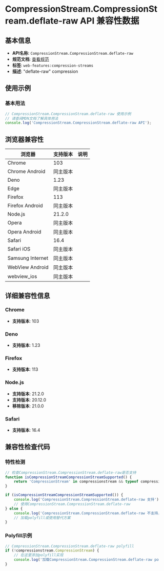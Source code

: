 # CompressionStream.CompressionStream.deflate-raw API 兼容性数据

## 基本信息

- **API名称**: `CompressionStream.CompressionStream.deflate-raw`
- **规范文档**: [查看规范](https://compression.spec.whatwg.org/#supported-formats)
- **标签**: `web-features:compression-streams`
- **描述**: "deflate-raw" compression

## 使用示例

### 基本用法

```javascript
// CompressionStream.CompressionStream.deflate-raw 使用示例
// 请查阅MDN文档了解具体用法
console.log('CompressionStream.CompressionStream.deflate-raw API');
```

## 浏览器兼容性

| 浏览器 | 支持版本 | 说明 |
|--------|----------|------|
| Chrome | 103 |  |
| Chrome Android | 同主版本 |  |
| Deno | 1.23 |  |
| Edge | 同主版本 |  |
| Firefox | 113 |  |
| Firefox Android | 同主版本 |  |
| Node.js | 21.2.0 |  |
| Opera | 同主版本 |  |
| Opera Android | 同主版本 |  |
| Safari | 16.4 |  |
| Safari iOS | 同主版本 |  |
| Samsung Internet | 同主版本 |  |
| WebView Android | 同主版本 |  |
| webview_ios | 同主版本 |  |

## 详细兼容性信息

### Chrome

- **支持版本**: 103

### Deno

- **支持版本**: 1.23

### Firefox

- **支持版本**: 113

### Node.js

- **支持版本**: 21.2.0
- **支持版本**: 20.12.0
- **移除版本**: 21.0.0

### Safari

- **支持版本**: 16.4

## 兼容性检查代码

### 特性检测

```javascript
// 检查CompressionStream.CompressionStream.deflate-raw是否支持
function isCompressionStreamCompressionStreamSupported() {
    return 'CompressionStream' in compressionstream && typeof compressionstream.CompressionStream === 'function';
}

if (isCompressionStreamCompressionStreamSupported()) {
    console.log('CompressionStream.CompressionStream.deflate-raw 支持');
    // 使用CompressionStream.CompressionStream.deflate-raw
} else {
    console.log('CompressionStream.CompressionStream.deflate-raw 不支持，需要polyfill');
    // 加载polyfill或使用替代方案
}
```

### Polyfill示例

```javascript
// CompressionStream.CompressionStream.deflate-raw polyfill
if (!compressionstream.CompressionStream) {
    // 在这里添加polyfill实现
    console.log('加载CompressionStream.CompressionStream.deflate-raw polyfill');
}
```

